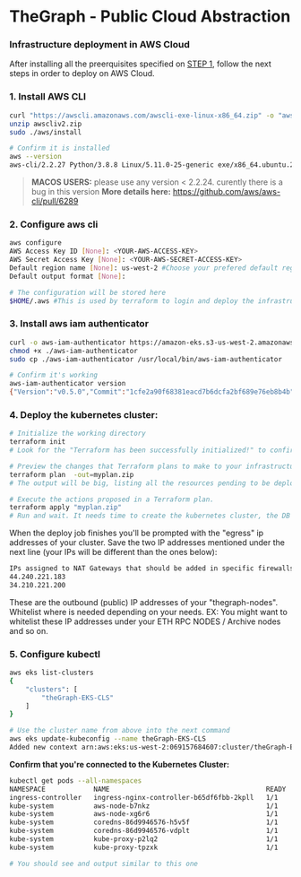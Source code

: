 # TheGraph -  Public Cloud Abstraction

### Infrastructure deployment in AWS Cloud

After installing all the preerquisites specified on [STEP 1](https://github.com/easy2stake/thegraph), follow the next steps in order to deploy on AWS Cloud.

### 1. Install AWS CLI

```sh
curl "https://awscli.amazonaws.com/awscli-exe-linux-x86_64.zip" -o "awscliv2.zip"
unzip awscliv2.zip
sudo ./aws/install

# Confirm it is installed
aws --version
aws-cli/2.2.27 Python/3.8.8 Linux/5.11.0-25-generic exe/x86_64.ubuntu.20 prompt/off
```
>**MACOS USERS:** please use any version < 2.2.24. curently there is a bug in this version
**More details here:** https://github.com/aws/aws-cli/pull/6289


### 2. Configure aws cli
```sh
aws configure
AWS Access Key ID [None]: <YOUR-AWS-ACCESS-KEY>
AWS Secret Access Key [None]: <YOUR-AWS-SECRET-ACCESS-KEY>
Default region name [None]: us-west-2 #Choose your prefered default region here
Default output format [None]:

# The configuration will be stored here
$HOME/.aws #This is used by terraform to login and deploy the infrastructure
```
### 3. Install aws iam authenticator

```sh
curl -o aws-iam-authenticator https://amazon-eks.s3-us-west-2.amazonaws.com/1.21.2/2021-07-05/bin/linux/amd64/aws-iam-authenticator
chmod +x ./aws-iam-authenticator
sudo cp ./aws-iam-authenticator /usr/local/bin/aws-iam-authenticator

# Confirm it's working
aws-iam-authenticator version
{"Version":"v0.5.0","Commit":"1cfe2a90f68381eacd7b6dcfa2bf689e76eb8b4b"}
```

### 4. Deploy the kubernetes cluster:
```sh
# Initialize the working directory
terraform init
# Look for the "Terraform has been successfully initialized!" to confirm everything worked

# Preview the changes that Terraform plans to make to your infrastructure
terraform plan  -out=myplan.zip
# The output will be big, listing all the resources pending to be deployed on the public cloud

# Execute the actions proposed in a Terraform plan.
terraform apply "myplan.zip"
# Run and wait. It needs time to create the kubernetes cluster, the DB and all other necessary resources.
```
When the deploy job finishes you'll be prompted with the "egress" ip addresses of your cluster.
Save the two IP addresses mentioned under the next line (your IPs will be different than the ones below):
```sh
IPs assigned to NAT Gateways that should be added in specific firewalls that protects ETH endpoints, other resources:
44.240.221.183
34.210.221.200
```
These are the outbound (public) IP addresses of your "thegraph-nodes". Whitelist where is needed depending on your needs. EX: You might want to whitelist these IP addresses under your ETH RPC NODES / Archive nodes and so on.

### 5. Configure kubectl

```sh
aws eks list-clusters
{
    "clusters": [
        "theGraph-EKS-CLS"
    ]
}

# Use the cluster name from above into the next command
aws eks update-kubeconfig --name theGraph-EKS-CLS
Added new context arn:aws:eks:us-west-2:069157684607:cluster/theGraph-EKS-CLS to /home/YOUR_USER/.kube/config
```


**Confirm that you're connected to the Kubernetes Cluster:**
```sh
kubectl get pods --all-namespaces
NAMESPACE            NAME                                       READY   STATUS    RESTARTS   AGE
ingress-controller   ingress-nginx-controller-b65df6fbb-2kpll   1/1     Running   0          6m40s
kube-system          aws-node-b7nkz                             1/1     Running   0          25m
kube-system          aws-node-xg6r6                             1/1     Running   0          25m
kube-system          coredns-86d9946576-h5v5f                   1/1     Running   0          28m
kube-system          coredns-86d9946576-vdplt                   1/1     Running   0          28m
kube-system          kube-proxy-p2lq2                           1/1     Running   0          25m
kube-system          kube-proxy-tpzxk                           1/1     Running   0          25m

# You should see and output similar to this one
```
